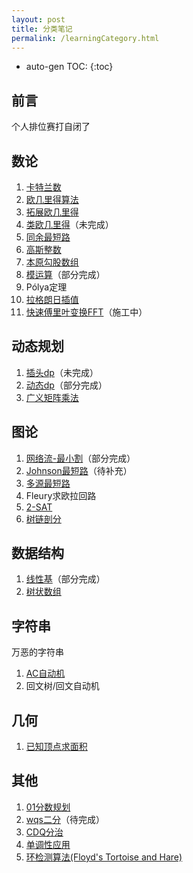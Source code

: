 ```yaml
---
layout: post
title: 分类笔记
permalink: /learningCategory.html
---
```


* auto-gen TOC:
{:toc}


## 前言

个人排位赛打自闭了



## 数论

1.  [卡特兰数](/post/category/数论/卡特兰数.html)
2.  [欧几里得算法](/post/category/数论/欧几里得算法.html)
3.  [拓展欧几里得](/post/category/数论/拓展欧几里得.html)
4.  [类欧几里得](/post/category/数论/类欧几里得.html)（未完成）
5.  [同余最短路](/post/category/数论/同余最短路.html)
6.  [高斯整数](/post/category/数论/高斯整数.html)
7.  [本原勾股数组](/post/category/数论/本原勾股数组.html)
8.  [模运算](/post/category/数论/模运算.html)（部分完成）
9.  Pólya定理
10.  [拉格朗日插值](/post/category/数论/拉格朗日插值.html)
11.  [快速傅里叶变换FFT](/post/category/数论/快速傅里叶变换.html)（施工中）



## 动态规划

1.  [插头dp](/post/category/动态规划/插头dp.html)（未完成）
2.  [动态dp](/post/category/动态规划/动态dp.html)（部分完成）
3.  [广义矩阵乘法](/post/category/动态规划/广义矩阵乘法.html)



## 图论

1.  [网络流-最小割](/post/category/图论/网络流-最小割.html)（部分完成）
2.  [Johnson最短路](/post/category/图论/Johnson最短路.html)（待补充）
3.  [多源最短路](/post/category/图论/多源最短路.html)
4.  Fleury求欧拉回路
5.  [2-SAT](/post/category/图论/2-SAT.html)
6.  [树链剖分](/post/category/图论/树链剖分.html)



## 数据结构

1.  [线性基](/post/category/数据结构/线性基.html)（部分完成）
2.  [树状数组](/post/category/数据结构/树状数组.html)



## 字符串

万恶的字符串

1.  [AC自动机](/post/category/字符串/AC自动机.html)
2.  回文树/回文自动机



## 几何

1.  [已知顶点求面积](/post/category/几何/已知顶点求面积.html)



## 其他

1.  [01分数规划](/post/category/其他/01分数规划.html)
2.  [wqs二分](/post/category/其他/wqs二分.html)（待完成）
3.  [CDQ分治](/post/category/其他/CDQ分治.html)
4.  [单调性应用](/post/category/其他/单调性应用.html)
5.  [环检测算法(Floyd's Tortoise and Hare)](/post/category/其他/环检测算法.html)





